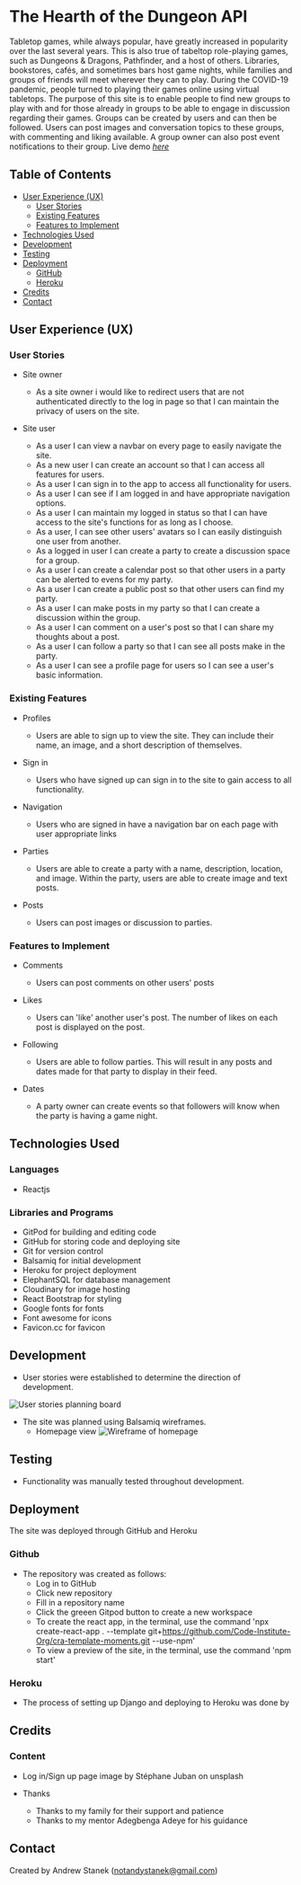 # The Hearth of the Dungeon API

Tabletop games, while always popular, have greatly increased in popularity over the last several years. This is also true of tabeltop role-playing games, such as Dungeons & Dragons, Pathfinder, and a host of others. Libraries, bookstores, cafés, and sometimes bars host game nights, while families and groups of friends will meet wherever they can to play. During the COVID-19 pandemic, people turned to playing their games online using virtual tabletops. The purpose of this site is to enable people to find new groups to play with and for those already in groups to be able to engage in discussion regarding their games. Groups can be created by users and can then be followed. Users can post images and conversation topics to these groups, with commenting and liking available. A group owner can also post event notifications to their group.
Live demo [_here_](https://notandy82-hearth-api.herokuapp.com/)


## Table of Contents
* [User Experience (UX)](#user-experience)
  * [User Stories](#user-stories)
  * [Existing Features](#existing-features)
  * [Features to Implement](#features-to-implement)
* [Technologies Used](#technologies-used)
* [Development](#development)
* [Testing](#testing)
* [Deployment](#deployment)
  * [GitHub](#github)
  * [Heroku](#heroku)
* [Credits](#credits)
* [Contact](#contact)


## User Experience (UX)

### User Stories
- Site owner
  - As a site owner i would like to redirect users that are not authenticated directly to the log in page so that I can maintain the privacy of users on the site.

- Site user 
  - As a user I can view a navbar on every page to easily navigate the site.
  - As a new user I can create an account so that I can access all features for users.
  - As a user I can sign in to the app to access all functionality for users.
  - As a user I can see if I am logged in and have appropriate navigation options.
  - As a user I can maintain my logged in status so that I can have access to the site's functions for as long as I choose.
  - As a user, I can see other users' avatars so I can easily distinguish one user from another.
  - As a logged in user I can create a party to create a discussion space for a group.
  - As a user I can create a calendar post so that other users in a party can be alerted to evens for my party.
  - As a user I can create a public post so that other users can find my party.
  - As a user I can make posts in my party so that I can create a discussion within the group.
  - As a user I can comment on a user's post so that I can share my thoughts about a post.
  - As a user I can follow a party so that I can see all posts make in the party.
  - As a user I can see a profile page for users so I can see a user's basic information.


### Existing Features

- Profiles
  - Users are able to sign up to view the site. They can include their name, an image, and a short description of themselves.

- Sign in
  - Users who have signed up can sign in to the site to gain access to all functionality.

- Navigation
  - Users who are signed in have a navigation bar on each page with user appropriate links

- Parties
  - Users are able to create a party with a name, description, location, and image. Within the party, users are able to create image and text posts.

- Posts
  - Users can post images or discussion to parties.


### Features to Implement

- Comments
  - Users can post comments on other users' posts

- Likes
  - Users can 'like' another user's post. The number of likes on each post is displayed on the post.

- Following
  - Users are able to follow parties. This will result in any posts and dates made for that party to display in their feed.

- Dates
  - A party owner can create events so that followers will know when the party is having a game night.

## Technologies Used

### Languages

- Reactjs

### Libraries and Programs
- GitPod for building and editing code
- GitHub for storing code and deploying site
- Git for version control
- Balsamiq for initial development
- Heroku for project deployment
- ElephantSQL for database management
- Cloudinary for image hosting
- React Bootstrap for styling
- Google fonts for fonts
- Font awesome for icons
- Favicon.cc for favicon


## Development
- User stories were established to determine the direction of development.

![User stories planning board](assets/hearth_user_stories.png)

- The site was planned using Balsamiq wireframes.
  - Homepage view
![Wireframe of homepage](assets/hearth_wireframe_1.png)


## Testing

- Functionality was manually tested throughout development.


## Deployment
The site was deployed through GitHub and Heroku

### Github
 - The repository was created as follows:
   - Log in to GitHub
   - Click new repository
   - Fill in a repository name
   - Click the greeen Gitpod button to create a new workspace
   - To create the react app, in the terminal, use the command 'npx create-react-app . --template git+https://github.com/Code-Institute-Org/cra-template-moments.git --use-npm'
   - To view a preview of the site, in the terminal, use the command 'npm start'

### Heroku
 - The process of setting up Django and deploying to Heroku was done by 


## Credits

### Content
- Log in/Sign up page image by Stéphane Juban on unsplash
  
- Thanks
  - Thanks to my family for their support and patience
  - Thanks to my mentor Adegbenga Adeye for his guidance


## Contact
Created by Andrew Stanek (notandystanek@gmail.com)